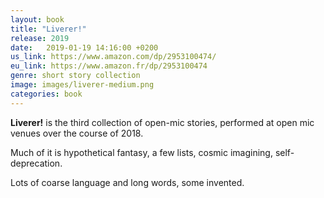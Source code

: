 ```yaml
---
layout: book
title: "Liverer!"
release: 2019
date:   2019-01-19 14:16:00 +0200
us_link: https://www.amazon.com/dp/2953100474/
eu_link: https://www.amazon.fr/dp/2953100474
genre: short story collection
image: images/liverer-medium.png
categories: book
---
```


**Liverer!** is the third collection of open-mic stories, performed at open mic venues over the course of 2018.

Much of it is hypothetical fantasy, a few lists, cosmic imagining, self-deprecation.

Lots of coarse language and long words, some invented.

<script type="application/ld+json">
{
"@context":"http://schema.org",
"@type":"Book",
"name" : "Liverer!",
"author": {
  "@type":"Person",
  "name":"René Ghosh"
},
"url" : "https://www.amazon.com/dp/2953100474/",
"workExample" : [{
  "@type": "Book",
  "isbn": "978-2953100471",
  "bookEdition": "1st Edition",
  "bookFormat": "http://schema.org/Paperback",
  "potentialAction":{
  "@type":"ReadAction",
  "target":
    {
      "@type":"EntryPoint",
      "urlTemplate": "https://www.amazon.com/dp/2953100474/",
      "actionPlatform":[
        "http://schema.org/DesktopWebPlatform",
        "http://schema.org/IOSPlatform",
        "http://schema.org/AndroidPlatform"
      ]
    },
    "expectsAcceptanceOf":{
      "@type":"Offer",
      "Price":3.78,
      "priceCurrency":"USD",
      "eligibleRegion" : {
        "@type":"Country",
        "name":"US"
      },
      "availability": "http://schema.org/InStock"
    }
  }
}]
}
</script>
